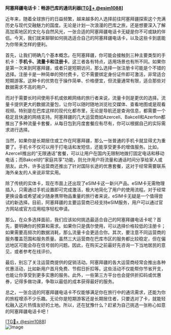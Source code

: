 **阿塞拜疆电话卡：畅游巴库的通讯利器[[TG💪+ @esim1088](https://t.me/s/esim1088)]**

近年来，随着全球旅行的日益频繁，越来越多的人选择前往阿塞拜疆探索这个充满历史与现代交融魅力的国度。无论是计划一次浪漫的巴库之旅，还是想要深入了解高加索地区的文化与自然风光，一张合适的阿塞拜疆电话卡无疑是你不可或缺的伴侣。今天，我们就来聊聊如何挑选适合自己的阿塞拜疆电话卡，以及这些卡到底能为你带来怎样的便利。

首先，让我们明确几个基本概念。在阿塞拜疆，你可能会接触到三种主要类型的手机卡：**手机卡、流量卡和注册卡**。这三者各有特点，适用场景也有所不同。如果你是第一次来到阿塞拜疆，或者只是短期访问，那么选择一张注册卡可能是个不错的选择。注册卡是一种简单的预付费卡，它不需要绑定身份证件即可激活，非常适合短期游客。这种卡的优势在于操作简单、价格便宜，但流量通常有限，适合那些对数据需求不高的用户。

而对于需要长时间使用手机或依赖网络的旅行者来说，流量卡则是更优的选择。流量卡提供更大的数据流量包，让你可以随时随地浏览社交媒体、查看地图或是观看视频。特别是在巴库这样的现代化都市里，无论是导航还是查询信息，都需要一个稳定且快速的网络支持。阿塞拜疆的几大运营商如Azercell、Bakcell和Azerfon都推出了多种流量卡套餐，从每日包到月度套餐应有尽有，你可以根据自己的实际需求进行选择。

当然，如果你是长期居住或工作在阿塞拜疆，那么一张普通的手机卡就显得尤为重要了。手机卡不仅可以用于打电话和发短信，还能享受更多的增值服务。比如，Azercell推出的“无限通话”套餐，可以让用户在国内无限制地拨打固定电话和移动电话；而Bakcell的“家庭共享”功能，则允许用户将流量和通话时间分享给家人或朋友。此外，许多运营商还推出了针对国际长途的优惠套餐，这对于经常需要联系海外亲友的人来说非常实用。

除了传统的实体卡，现在市面上还出现了eSIM卡这一新兴产品。eSIM卡无需物理插入，只需通过手机设置即可完成激活，极大地简化了用户的使用流程。对于经常更换设备或希望减少随身携带物品重量的旅行者来说，eSIM卡无疑是一个值得尝试的新选择。目前，阿塞拜疆的主要运营商已经支持eSIM服务，用户可以通过官方网站或官方应用程序轻松申请。

那么，在众多选择面前，我们应该如何挑选最适合自己的阿塞拜疆电话卡呢？首先，要明确你的预算和需求。如果你只是偶尔使用，可以选择价格较低的注册卡；如果需要高频次的数据消耗，那么流量卡会更适合你。其次，要注意不同运营商的服务覆盖范围和服务质量。虽然三大运营商在巴库市区的服务都比较稳定，但在偏远地区可能会存在信号弱的问题。因此，在购买之前最好先咨询一下当地居民的意见，或者参考在线评价。

最后，别忘了关注运营商提供的促销活动。阿塞拜疆的各大运营商经常会推出各种优惠活动，比如新用户首月免费、节假日折扣等。这些活动不仅能帮你节省开支，也能让你享受到更多实惠的服务。此外，一些第三方平台也会提供折扣码或优惠券，记得多做功课，争取以最低的成本获得最好的服务。

总之，一张合适的阿塞拜疆电话卡不仅能够满足你在旅行中的通讯需求，还能为你的旅程增添不少乐趣。无论你是短期游客还是长期居住者，只要选对了卡，就能轻松融入这片热情友好的土地。所以，还在犹豫什么？赶紧为自己挑选一张称心如意的阿塞拜疆电话卡吧！

[[TG💪+ @esim1088](https://t.me/s/esim1088)]  
![Image](https://i.postimg.cc/4NQfJmqS/Snipaste-2025-05-13-00-14-12.png)